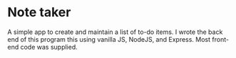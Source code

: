 # Note taker

A simple app to create and maintain a list of to-do items.
I wrote the back end of this program this using vanilla JS, NodeJS, and Express. Most front-end code was supplied.
